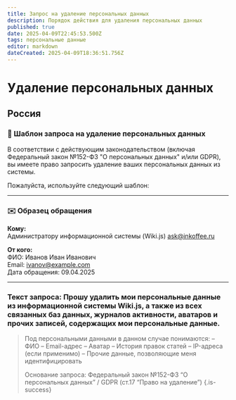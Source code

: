 ```yaml
---
title: Запрос на удаление персональных данных
description: Порядок действия для удаления персональных данных
published: true
date: 2025-04-09T22:45:53.500Z
tags: персональные данные
editor: markdown
dateCreated: 2025-04-09T18:36:51.756Z
---
```


# Удаление персональных данных
## Россия
### 📄 Шаблон запроса на удаление персональных данных

В соответствии с действующим законодательством (включая Федеральный закон №152-ФЗ "О персональных данных" и/или GDPR), вы имеете право запросить удаление ваших персональных данных из системы.

Пожалуйста, используйте следующий шаблон:

---

### ✉️ Образец обращения

**Кому:**  
Администратору информационной системы (Wiki.js) ask@inkoffee.ru

**От кого:**  
ФИО: Иванов Иван Иванович  
Email: ivanov@example.com  
Дата обращения: 09.04.2025

---

### Текст запроса: Прошу удалить мои персональные данные из информационной системы Wiki.js, а также из всех связанных баз данных, журналов активности, аватаров и прочих записей, содержащих мои персональные данные.

> Под персональными данными в данном случае понимаются:
> – ФИО
> – Email-адрес
> – Аватар
> – История правок статей
> – IP-адреса (если применимо)
> – Прочие данные, позволяющие меня идентифицировать
> 
> Основание запроса: Федеральный закон №152-ФЗ “О персональных данных” / GDPR (ст.17 “Право на удаление”)
{.is-success}

